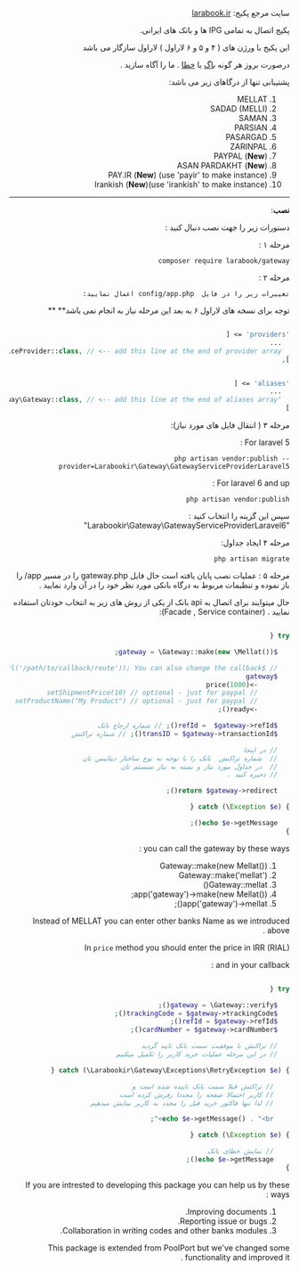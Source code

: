 <div style="direction: rtl;">

سایت مرجع پکیج: [larabook.ir](http://larabook.ir/اتصال-درگاه-بانک-لاراول/) 

پکیج اتصال به تمامی IPG ها و  بانک های ایرانی.

این پکیج با ورژن های
(  ۴ و ۵ و ۶ لاراول )
 لاراول سازگار می باشد

درصورت بروز هر گونه 
 [باگ](https://github.com/larabook/gateway/issues) یا [خطا](https://github.com/larabook/gateway/issues)  .
  ما را آگاه سازید .

پشتیبانی تنها از درگاهای زیر می باشد:
 1. MELLAT
 2. SADAD (MELLI)
 3. SAMAN
 4. PARSIAN
 5. PASARGAD
 6. ZARINPAL
 7. PAYPAL (**New**)
 8. ASAN PARDAKHT (**New**)
 9. PAY.IR (**New**) (use 'payir' to make instance)
 10. Irankish (**New**)(use 'irankish' to make instance)
----------


**نصب**:

دستورات زیر را جهت نصب دنبال کنید :

مرحله ۱  : 

    composer require larabook/gateway
    
مرحله ۲  : 

    تغییرات زیر را در فایل  config/app.php اعمال نمایید:

توجه برای نسخه های لاراول ۶ به بعد  این مرحله نیاز به انجام نمی باشد** ** 

```php

'providers' => [
  ...
  Larabookir\Gateway\GatewayServiceProvider::class, // <-- add this line at the end of provider array
],


'aliases' => [
  ...
  'Gateway' => Larabookir\Gateway\Gateway::class, // <-- add this line at the end of aliases array
]

```

مرحله ۳ ( انتقال فایل های مورد نیاز):   

For laravel 5 :

    php artisan vendor:publish --provider=Larabookir\Gateway\GatewayServiceProviderLaravel5

For laravel 6 and up :

    php artisan vendor:publish 

سپس این گزینه را انتخاب کنید :  "Larabookir\Gateway\GatewayServiceProviderLaravel6" 


مرحله ۴ ایجاد جداول: 

    php artisan migrate

مرحله ۵ :
عملیات نصب پایان یافته است حال فایل gateway.php را در مسیر app/ را باز نموده و  تنظیمات مربوط به درگاه بانکی مورد نظر خود را در آن وارد نمایید .

حال میتوایند برای اتصال به api  بانک  از یکی از روش های زیر به انتخاب خودتان استفاده نمایید . (Facade , Service container):

```php

try {

   $gateway = \Gateway::make(new \Mellat());

   // $gateway->setCallback(url('/path/to/callback/route')); You can also change the callback
   $gateway
        ->price(1000)
        // setShipmentPrice(10) // optional - just for paypal
        // setProductName("My Product") // optional - just for paypal
        ->ready();

   $refId =  $gateway->refId(); // شماره ارجاع بانک
   $transID = $gateway->transactionId(); // شماره تراکنش

   // در اینجا
   //  شماره تراکنش  بانک را با توجه به نوع ساختار دیتابیس تان 
   //  در جداول مورد نیاز و بسته به نیاز سیستم تان
   // ذخیره کنید .

   return $gateway->redirect();

} catch (\Exception $e) {

   echo $e->getMessage();
}

```

you can call the gateway by these ways :
 1. Gateway::make(new Mellat())
 2. Gateway::make('mellat')
 3. Gateway::mellat()
 4. app('gateway')->make(new Mellat());
 5. app('gateway')->mellat();

Instead of MELLAT you can enter other banks Name as we introduced above .

In `price` method you should enter the price in IRR (RIAL) 

and in your callback :

```php

try { 

   $gateway = \Gateway::verify();
   $trackingCode = $gateway->trackingCode();
   $refId = $gateway->refId();
   $cardNumber = $gateway->cardNumber();

   // تراکنش با موفقیت سمت بانک تایید گردید
   // در این مرحله عملیات خرید کاربر را تکمیل میکنیم

} catch (\Larabookir\Gateway\Exceptions\RetryException $e) {

    // تراکنش قبلا سمت بانک تاییده شده است و
    // کاربر احتمالا صفحه را مجددا رفرش کرده است
    // لذا تنها فاکتور خرید قبل را مجدد به کاربر نمایش میدهیم

    echo $e->getMessage() . "<br>";

} catch (\Exception $e) {

    // نمایش خطای بانک
    echo $e->getMessage();
}

```

If you are intrested to developing this package you can help us by these ways :

 1. Improving documents.
 2. Reporting issue or bugs.
 3. Collaboration in writing codes and other banks modules.

This package is extended from PoolPort  but we've changed some functionality and improved it .
</div>
